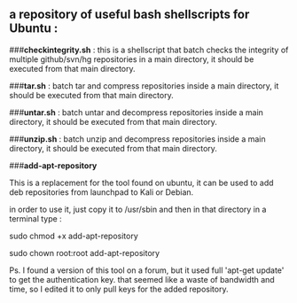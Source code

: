 ## a repository of useful bash shellscripts for Ubuntu :

###**checkintegrity.sh** : 
this is a shellscript that batch checks the integrity of multiple github/svn/hg repositories in a main directory, it should be executed from that main directory.

###**tar.sh** : 
batch tar and compress repositories inside a main directory, it should be executed from that main directory.

###**untar.sh** : 
batch untar and decompress repositories inside a main directory, it should be executed from that main directory.

###**unzip.sh** : 
batch unzip and decompress repositories inside a main directory, it should be executed from that main directory.

###**add-apt-repository**

This is a replacement for the tool found on ubuntu, it can be used to add deb repositories from launchpad to Kali or Debian.

in order to use it, just copy it to /usr/sbin and then in that directory in a terminal type :

sudo chmod +x add-apt-repository

sudo chown root:root add-apt-repository

Ps. I found a version of this tool on a forum, but it used full 'apt-get update' to get the authentication key. that seemed like a waste of bandwidth and time, so I edited it to only pull keys for the added repository.
